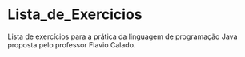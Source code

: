 # Lista_de_Exercicios
Lista de exercícios para a prática da linguagem de programação Java proposta pelo professor Flavio Calado.

